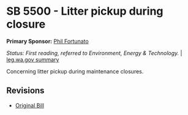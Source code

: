 # SB 5500 - Litter pickup during closure
**Primary Sponsor:** [Phil Fortunato](/person/leg/phil.fortunato.md)

*Status: First reading, referred to Environment, Energy & Technology.* | [leg.wa.gov summary](https://app.leg.wa.gov/billsummary?BillNumber=5500&Year=2021)

Concerning litter pickup during maintenance closures.

## Revisions
* [Original Bill](1/)